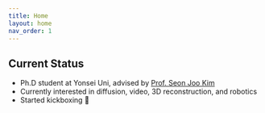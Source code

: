 ```yaml
---
title: Home
layout: home
nav_order: 1
---
```


## Current Status

- Ph.D student at Yonsei Uni, advised by [Prof. Seon Joo Kim](https://www.ciplab.kr/)
- Currently interested in diffusion, video, 3D reconstruction, and robotics
- Started kickboxing 🥊